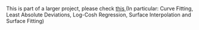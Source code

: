 This is part of a larger project, please check <a href='https://github.com/abdullahalshawafi/Mathemati_'> this </a> (In particular: Curve Fitting, Least Absolute Deviations, Log-Cosh Regression, Surface Interpolation and Surface Fitting)
